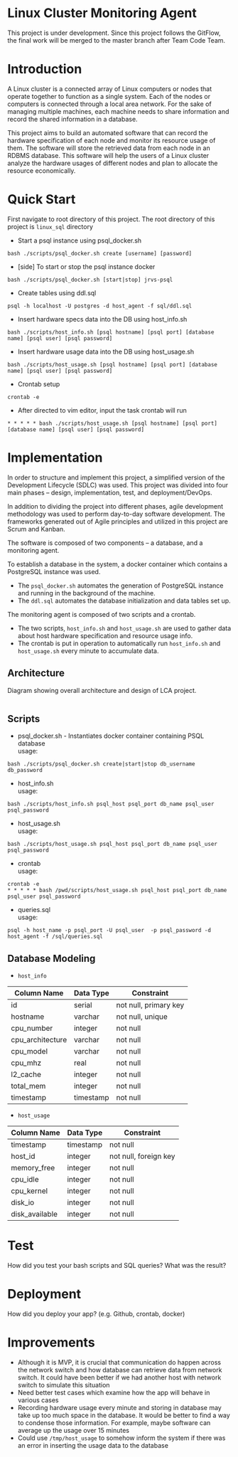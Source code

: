 # Linux Cluster Monitoring Agent
This project is under development. Since this project follows the GitFlow, the final work will be merged to the master branch after Team Code Team.

# Introduction
A Linux cluster is a connected array of Linux computers or nodes that operate together to function as a single system. Each of the nodes or computers is connected through a local area network. For the sake of managing multiple machines, each machine needs to share information and record the shared information in a database.

This project aims to build an automated software that can record the hardware specification of each node and monitor its resource usage of them. The software will store the retrieved data from each node in an RDBMS database. This software will help the users of a Linux cluster analyze the hardware usages of different nodes and plan to allocate the resource economically. 


# Quick Start
First navigate to root directory of this project. The root directory of this project is `linux_sql` directory

- Start a psql instance using psql_docker.sh
```
bash ./scripts/psql_docker.sh create [username] [password]
``` 

- [side] To start or stop the psql instance docker
```
bash ./scripts/psql_docker.sh [start|stop] jrvs-psql 
```

- Create tables using ddl.sql
```
psql -h localhost -U postgres -d host_agent -f sql/ddl.sql
```

- Insert hardware specs data into the DB using host_info.sh
```
bash ./scripts/host_info.sh [psql hostname] [psql port] [database name] [psql user] [psql password]
```

- Insert hardware usage data into the DB using host_usage.sh
```
bash ./scripts/host_usage.sh [psql hostname] [psql port] [database name] [psql user] [psql password]
```

- Crontab setup
```
crontab -e
```

- After directed to vim editor, input the task crontab will run <br/>
``` 
* * * * * bash ./scripts/host_usage.sh [psql hostname] [psql port] [database name] [psql user] [psql password]
```


# Implementation
In order to structure and implement this project, a simplified version of the Development Lifecycle (SDLC) was used. This project was divided into four main phases – design, implementation, test, and deployment/DevOps. 

In addition to dividing the project into different phases, agile development methodology was used to perform day-to-day software development. The frameworks generated out of Agile principles and utilized in this project are Scrum and Kanban.

The software is composed of two components – a database, and a monitoring agent. 

To establish a database in the system, a docker container which contains a PostgreSQL instance was used. 
-	The `psql_docker.sh` automates the generation of PostgreSQL instance and running in the background of the machine. 
-	The `ddl.sql` automates the database initialization and data tables set up.
  
The monitoring agent is composed of two scripts and a crontab. 
-	The two scripts, `host_info.sh` and `host_usage.sh` are used to gather data about host hardware specification and resource usage info. 
-	The crontab is put in operation to automatically run `host_info.sh` and `host_usage.sh` every minute to accumulate data.


## Architecture
Diagram showing overall architecture and design of LCA project.
<p align="center">
    <img  src="./assets/architecture_diagram.png" alt="">
</p>


## Scripts
- psql_docker.sh - Instantiates docker container containing PSQL database <br/> 
usage:
```
bash ./scripts/psql_docker.sh create|start|stop db_username db_password
```
- host_info.sh <br/>
usage:
```
bash ./scripts/host_info.sh psql_host psql_port db_name psql_user psql_password
```
- host_usage.sh <br/>
usage:
```
bash ./scripts/host_usage.sh psql_host psql_port db_name psql_user psql_password
```
- crontab <br/>
usage:
```
crontab -e 
* * * * * bash /pwd/scripts/host_usage.sh psql_host psql_port db_name psql_user psql_password
```
- queries.sql <br/>
usage:
```
psql -h host_name -p psql_port -U psql_user  -p psql_password -d host_agent -f /sql/queries.sql
```



## Database Modeling
- `host_info`

| Column Name      | Data Type | Constraint            |
|------------------|-----------|-----------------------|
| id               | serial    | not null, primary key |
| hostname         | varchar   | not null, unique      |
| cpu_number       | integer   | not null              |
| cpu_architecture | varchar   | not null              |
| cpu_model        | varchar   | not null              |
| cpu_mhz          | real      | not null              |
| l2_cache         | integer   | not null              |
| total_mem        | integer   | not null              |
| timestamp        | timestamp | not null              |


- `host_usage`

| Column Name    | Data Type | Constraint            |
|----------------|-----------|-----------------------|
| timestamp      | timestamp | not null              |
| host_id        | integer   | not null, foreign key |
| memory_free    | integer   | not null              |
| cpu_idle       | integer   | not null              |
| cpu_kernel     | integer   | not null              |
| disk_io        | integer   | not null              |
| disk_available | integer   | not null              |


# Test
How did you test your bash scripts and SQL queries? What was the result?

# Deployment
How did you deploy your app? (e.g. Github, crontab, docker)

# Improvements
- Although it is MVP, it is crucial that communication do happen across the network switch and how database can retrieve data from network switch. It could have been better if we had another host with network switch to simulate this situation   
- Need better test cases which examine how the app will behave in various cases
- Recording hardware usage every minute and storing in database may take up too much space in the database. It would be better to find a way to condense those information. For example, maybe software can average up the usage over 15 minutes
- Could use `/tmp/host_usage` to somehow inform the system if there was an error in inserting the usage data to the database
